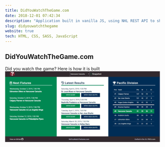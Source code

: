 ```yaml
---
title: DidYouWatchTheGame.com
date: 2018-12-01 07:42:34
description: "Application built in vanilla JS, using NHL REST API to show upcoming fixtures, previous results and higlights for whichever team is selected, and the current standing of the relevant regional NHL table. "
slug: didyouwatchthegame
website: true
tech: HTML, CSS, SASS, JavaScript
---
```


## DidYouWatchTheGame.com

Did you watch the game? Here is how it is built
![Alternative text](../src/img/sites/didyouwatchthegame.jpg)
